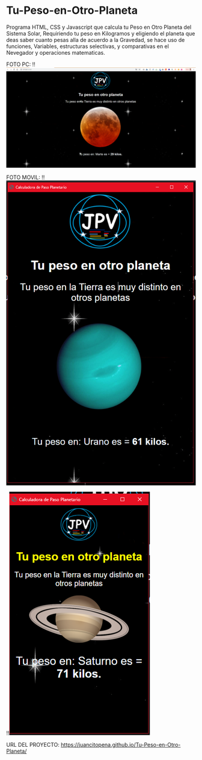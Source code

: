 # Tu-Peso-en-Otro-Planeta

Programa HTML, CSS y Javascript que calcula tu Peso en Otro Planeta del Sistema Solar, Requiriendo tu peso en Kilogramos y eligiendo el planeta que deas saber cuanto pesas alla de acuerdo a la Gravedad, se hace uso de funciones, Variables, estructuras selectivas, y comparativas en el Nevegador y operaciones matematicas.

FOTO PC:
!!![](img/Imagen1.png)

FOTO MOVIL:
!!![](img/3.png)

!!![](img/4.png)

URL DEL PROYECTO: https://juancitopena.github.io/Tu-Peso-en-Otro-Planeta/
																	

